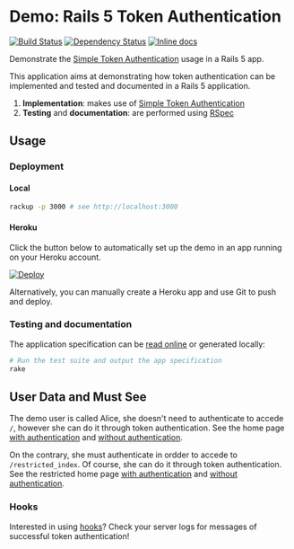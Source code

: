 Demo: Rails 5 Token Authentication
==================================

[![Build Status](https://travis-ci.org/gonzalo-bulnes/rails-5-token-authentication-demo.svg?branch=master)](https://travis-ci.org/gonzalo-bulnes/rails-5-token-authentication-demo)
[![Dependency Status](https://gemnasium.com/badges/github.com/gonzalo-bulnes/rails-5-token-authentication-demo.svg)](https://gemnasium.com/github.com/gonzalo-bulnes/rails-5-token-authentication-demo)
[![Inline docs](http://inch-ci.org/github/gonzalo-bulnes/rails-5-token-authentication-demo.svg?branch=master)](http://inch-ci.org/github/gonzalo-bulnes/rails-5-token-authentication-demo)

Demonstrate the [Simple Token Authentication][see] usage in a Rails 5 app.

This application aims at demonstrating how token authentication can be implemented and tested and documented in a Rails 5 application.

1. **Implementation**: makes use of [Simple Token Authentication][see]
1. **Testing** and **documentation**: are performed using [RSpec][rspec]

  [see]: https://github.com/gonzalo-bulnes/simple_token_authentication
  [rails-5]: https://github.com/gonzalo-bulnes/simple_token_authentication/issues/214
  [rspec]: https://relishapp.com/rspec

Usage
-----

### Deployment

#### Local

```bash
rackup -p 3000 # see http://localhost:3000
```

#### Heroku

Click the button below to automatically set up the demo in an app running on your Heroku account.

[![Deploy](https://www.herokucdn.com/deploy/button.svg)](https://heroku.com/deploy)

Alternatively, you can manually create a Heroku app and use Git to push and deploy.

### Testing and documentation

The application specification can be [read online][online-docs] or generated locally:

```bash
# Run the test suite and output the app specification
rake
```

  [online-docs]: https://travis-ci.org/gonzalo-bulnes/rails-5-token-authentication-demo/builds/162762979#L305

User Data and Must See
----------------------

The demo user is called Alice, she doesn't need to authenticate to accede `/`, however she can do it through token authentication. See the home page [with authentication][optionnal_with] and [without authentication][optionnal_without].

On the contrary, she must authenticate in ordder to accede to `/restricted_index`. Of course, she can do it through token authentication. See the restricted home page [with authentication][required_with] and [without authentication][required_without].

  [optionnal_with]: https://rails-5-token-authentication.herokuapp.com/?user_email=alice@example.com&user_token=1G8_s7P-V-4MGojaKD7a
  [optionnal_without]: https://rails-5-token-authentication.herokuapp.com/
  [required_with]: https://rails-5-token-authentication.herokuapp.com/restricted_index?user_email=alice@example.com&user_token=1G8_s7P-V-4MGojaKD7a
  [required_without]: https://rails-5-token-authentication.herokuapp.com/restricted_index

### Hooks

Interested in using [hooks][hooks]? Check your server logs for messages of successful token authentication!

  [hooks]: https://github.com/gonzalo-bulnes/simple_token_authentication/issues/217
